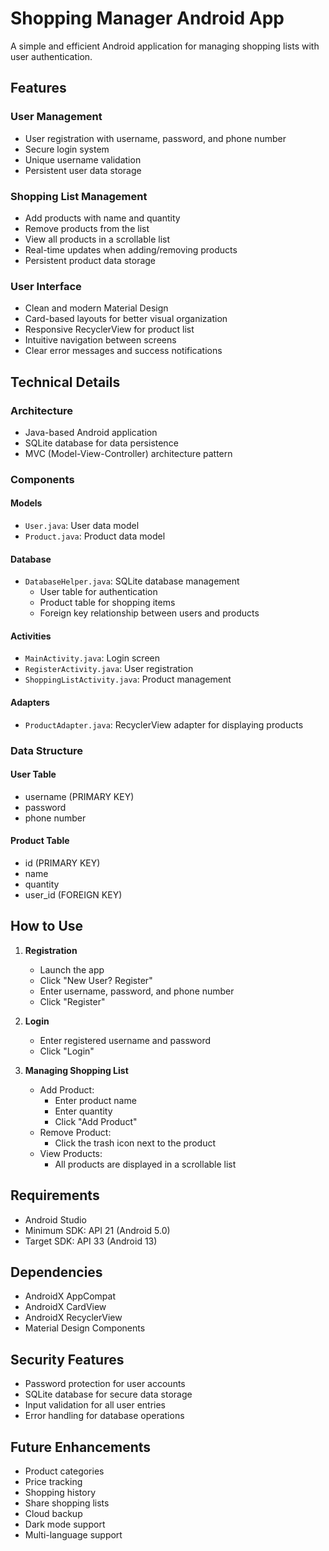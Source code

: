 # Shopping Manager Android App

A simple and efficient Android application for managing shopping lists with user authentication.

## Features

### User Management
- User registration with username, password, and phone number
- Secure login system
- Unique username validation
- Persistent user data storage

### Shopping List Management
- Add products with name and quantity
- Remove products from the list
- View all products in a scrollable list
- Real-time updates when adding/removing products
- Persistent product data storage

### User Interface
- Clean and modern Material Design
- Card-based layouts for better visual organization
- Responsive RecyclerView for product list
- Intuitive navigation between screens
- Clear error messages and success notifications

## Technical Details

### Architecture
- Java-based Android application
- SQLite database for data persistence
- MVC (Model-View-Controller) architecture pattern

### Components

#### Models
- `User.java`: User data model
- `Product.java`: Product data model

#### Database
- `DatabaseHelper.java`: SQLite database management
  - User table for authentication
  - Product table for shopping items
  - Foreign key relationship between users and products

#### Activities
- `MainActivity.java`: Login screen
- `RegisterActivity.java`: User registration
- `ShoppingListActivity.java`: Product management

#### Adapters
- `ProductAdapter.java`: RecyclerView adapter for displaying products

### Data Structure

#### User Table
- username (PRIMARY KEY)
- password
- phone number

#### Product Table
- id (PRIMARY KEY)
- name
- quantity
- user_id (FOREIGN KEY)

## How to Use

1. **Registration**
   - Launch the app
   - Click "New User? Register"
   - Enter username, password, and phone number
   - Click "Register"

2. **Login**
   - Enter registered username and password
   - Click "Login"

3. **Managing Shopping List**
   - Add Product:
     - Enter product name
     - Enter quantity
     - Click "Add Product"
   - Remove Product:
     - Click the trash icon next to the product
   - View Products:
     - All products are displayed in a scrollable list

## Requirements
- Android Studio
- Minimum SDK: API 21 (Android 5.0)
- Target SDK: API 33 (Android 13)

## Dependencies
- AndroidX AppCompat
- AndroidX CardView
- AndroidX RecyclerView
- Material Design Components

## Security Features
- Password protection for user accounts
- SQLite database for secure data storage
- Input validation for all user entries
- Error handling for database operations

## Future Enhancements
- Product categories
- Price tracking
- Shopping history
- Share shopping lists
- Cloud backup
- Dark mode support
- Multi-language support 